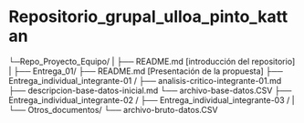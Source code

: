 # Repositorio_grupal_ulloa_pinto_kattan
└─Repo_Proyecto_Equipo/
    |
    ├── README.md [introducción del repositorio]
    |
    ├── Entrega_01/
      ├── README.md [Presentación de la propuesta]
      ├── Entrega_individual_integrante-01 /
          ├── analisis-critico-integrante-01.md
          ├── descripcion-base-datos-inicial.md
          └── archivo-base-datos.CSV
      ├── Entrega_individual_integrante-02 /
      ├── Entrega_individual_integrante-03 /
      |
      └── Otros_documentos/
        └── archivo-bruto-datos.CSV
    
